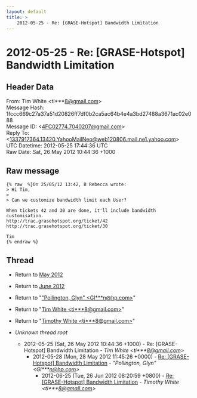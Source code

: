 ```yaml
---
layout: default
title: >
    2012-05-25 - Re: [GRASE-Hotspot] Bandwidth Limitation
---
```


# 2012-05-25 - Re: [GRASE-Hotspot] Bandwidth Limitation

## Header Data

From: Tim White \<ti***8@gmail.com\><br>
Message Hash: 1fccc669c27a37a51d20826ff7df0b2ca5ac64b4e4a3bd27488a3671ac02e088<br>
Message ID: \<4FC02774.7040207@gmail.com\><br>
Reply To: \<1337917364.13420.YahooMailNeo@web120806.mail.ne1.yahoo.com\><br>
UTC Datetime: 2012-05-25 17:44:36 UTC<br>
Raw Date: Sat, 26 May 2012 10:44:36 +1000<br>

## Raw message

```
{% raw  %}On 25/05/12 13:42, B Rebecca wrote:
> Hi Tim,
>
> Can we customize bandwidth limit each User?

When tickets 42 and 30 are done, it'll include bandwidth customisation.
http://trac.grasehotspot.org/ticket/42
http://trac.grasehotspot.org/ticket/30

Tim
{% endraw %}
```

## Thread

+ Return to [May 2012](/archive/2012/05)
+ Return to [June 2012](/archive/2012/06)

+ Return to "["Pollington, Glyn" <Gl***n<span>@</span>hp.com>](/authors/gl___n_at_hp_com)"
+ Return to "[Tim White <ti***8<span>@</span>gmail.com>](/authors/ti___8_at_gmail_com)"
+ Return to "[Timothy White <ti***8<span>@</span>gmail.com>](/authors/ti___8_at_gmail_com)"

+ _Unknown thread root_
  + 2012-05-25 (Sat, 26 May 2012 10:44:36 +1000) - Re: [GRASE-Hotspot] Bandwidth Limitation - _Tim White \<ti***8@gmail.com\>_
    + 2012-05-28 (Mon, 28 May 2012 11:45:26 +0000) - [Re: [GRASE-Hotspot] Bandwidth Limitation](/archive/2012/05/f2c214a9468b62c42f5404a3db8673c023163ea6d21322b702fd9c87565bc1b5) - _"Pollington, Glyn" \<Gl***n@hp.com\>_
      + 2012-06-25 (Tue, 26 Jun 2012 08:20:59 +0800) - [Re: [GRASE-Hotspot] Bandwidth Limitation](/archive/2012/06/36dd60641ade772790f593dd27505f0c29e5b936286a4a6024c3e80bda76b453) - _Timothy White \<ti***8@gmail.com\>_

